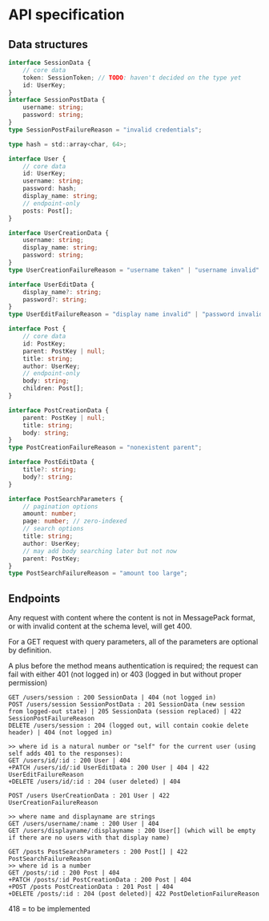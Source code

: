 # API specification

## Data structures

```ts
interface SessionData {
	// core data
	token: SessionToken; // TODO: haven't decided on the type yet
	id: UserKey;
}
interface SessionPostData {
	username: string;
	password: string;
}
type SessionPostFailureReason = "invalid credentials";

type hash = std::array<char, 64>;

interface User {
	// core data
	id: UserKey;
	username: string;
	password: hash;
	display_name: string;
	// endpoint-only
	posts: Post[];
}

interface UserCreationData {
	username: string;
	display_name: string;
	password: string;
}
type UserCreationFailureReason = "username taken" | "username invalid" | "display name invalid" | "password invalid";

interface UserEditData {
	display_name?: string;
	password?: string;
}
type UserEditFailureReason = "display name invalid" | "password invalid";

interface Post {
	// core data
	id: PostKey;
	parent: PostKey | null;
	title: string;
	author: UserKey;
	// endpoint-only
	body: string;
	children: Post[];
}

interface PostCreationData {
	parent: PostKey | null;
	title: string;
	body: string;
}
type PostCreationFailureReason = "nonexistent parent";

interface PostEditData {
	title?: string;
	body?: string;
}

interface PostSearchParameters {
	// pagination options
	amount: number;
	page: number; // zero-indexed
	// search options
	title: string;
	author: UserKey;
	// may add body searching later but not now
	parent: PostKey;
}
type PostSearchFailureReason = "amount too large";
```

## Endpoints

Any request with content where the content is not in MessagePack format, or with invalid content at the schema level, will get 400.

For a GET request with query parameters, all of the parameters are optional by definition.

A plus before the method means authentication is required; the request can fail with either 401 (not logged in) or 403 (logged in but without proper permission)

```
GET /users/session : 200 SessionData | 404 (not logged in)
POST /users/session SessionPostData : 201 SessionData (new session from logged-out state) | 205 SessionData (session replaced) | 422 SessionPostFailureReason
DELETE /users/session : 204 (logged out, will contain cookie delete header) | 404 (not logged in)

>> where id is a natural number or "self" for the current user (using self adds 401 to the responses):
GET /users/id/:id : 200 User | 404
+PATCH /users/id/:id UserEditData : 200 User | 404 | 422 UserEditFailureReason
+DELETE /users/id/:id : 204 (user deleted) | 404

POST /users UserCreationData : 201 User | 422 UserCreationFailureReason

>> where name and displayname are strings
GET /users/username/:name : 200 User | 404
GET /users/displayname/:displayname : 200 User[] (which will be empty if there are no users with that display name)

GET /posts PostSearchParameters : 200 Post[] | 422 PostSearchFailureReason
>> where id is a number
GET /posts/:id : 200 Post | 404
+PATCH /posts/:id PostCreationData : 200 Post | 404
+POST /posts PostCreationData : 201 Post | 404
+DELETE /posts/:id : 204 (post deleted)| 422 PostDeletionFailureReason
```

418 = to be implemented
